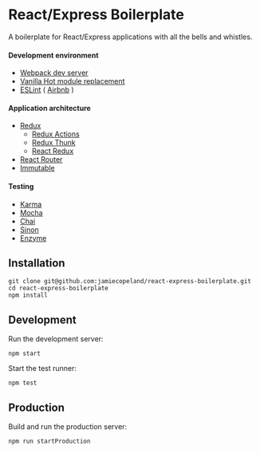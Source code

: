 # React/Express Boilerplate
A boilerplate for React/Express applications with all the bells and whistles.

#### Development environment
- [Webpack dev server](https://github.com/webpack/webpack-dev-server)
- [Vanilla Hot module replacement](https://webpack.github.io/docs/hot-module-replacement.html)
- [ESLint](https://github.com/eslint/eslint) ( [Airbnb](https://github.com/airbnb/javascript/tree/master/packages/eslint-config-airbnb) )

#### Application architecture
- [Redux](https://github.com/rackt/redux)
    - [Redux Actions](https://github.com/acdlite/redux-actions)
    - [Redux Thunk](https://github.com/gaearon/redux-thunk)
    - [React Redux](https://github.com/rackt/react-redux)
- [React Router](https://github.com/reactjs/react-router-redux)
- [Immutable](https://github.com/facebook/immutable-js/)

#### Testing
- [Karma](https://github.com/karma-runner/karma)
- [Mocha](https://github.com/mochajs/mocha)
- [Chai](https://github.com/chaijs/chai)
- [Sinon](https://github.com/sinonjs/sinon)
- [Enzyme](https://github.com/airbnb/enzyme)

## Installation
```
git clone git@github.com:jamiecopeland/react-express-boilerplate.git
cd react-express-boilerplate
npm install
```

## Development
Run the development server:

```
npm start
```

Start the test runner:

```
npm test
```

## Production
Build and run the production server:

```
npm run startProduction
```
